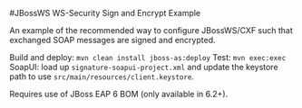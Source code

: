 #JBossWS WS-Security Sign and Encrypt Example

An example of the recommended way to configure JBossWS/CXF such that exchanged
SOAP messages are signed and encrypted.

Build and deploy: `mvn clean install jboss-as:deploy`
Test: `mvn exec:exec`
SoapUI: load up `signature-soapui-project.xml` and update the keystore path to use `src/main/resources/client.keystore`.

Requires use of JBoss EAP 6 BOM (only available in 6.2+).
